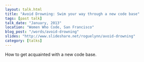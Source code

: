 ```yaml
---
layout: talk.html
title: "Avoid Drowning: Swim your way through a new code base"
tags: [past talk]
talk_date: "January, 2013"
location: "Women Who Code, San Francisco"
blog_post: "/words/avoid-drowning"
slides: "http://www.slideshare.net/roguelynn/avoid-drowning"
category: [talks]
---
```


How to get acquainted with a new code base.